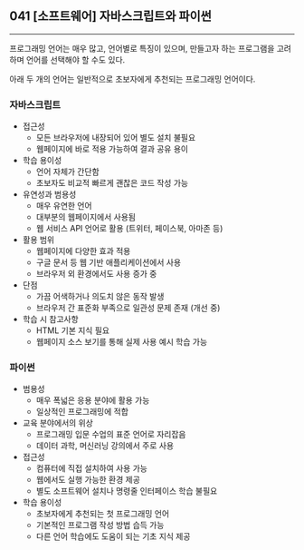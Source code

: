 ## 041 [소프트웨어] 자바스크립트와 파이썬

---

프로그래밍 언어는 매우 많고, 언어별로 특징이 있으며, 만들고자 하는 프로그램을 고려하며 언어를 선택해야 할 수도 있다.

아래 두 개의 언어는 일반적으로 초보자에게 추천되는 프로그래밍 언어이다.

### 자바스크립트
- 접근성
  - 모든 브라우저에 내장되어 있어 별도 설치 불필요
  - 웹페이지에 바로 적용 가능하여 결과 공유 용이
- 학습 용이성
  - 언어 자체가 간단함
  - 초보자도 비교적 빠르게 괜찮은 코드 작성 가능
- 유연성과 범용성
  - 매우 유연한 언어
  - 대부분의 웹페이지에서 사용됨
  - 웹 서비스 API 언어로 활용 (트위터, 페이스북, 아마존 등)
- 활용 범위
  - 웹페이지에 다양한 효과 적용
  - 구글 문서 등 웹 기반 애플리케이션에서 사용
  - 브라우저 외 환경에서도 사용 증가 중
- 단점
  - 가끔 어색하거나 의도치 않은 동작 발생
  - 브라우저 간 표준화 부족으로 일관성 문제 존재 (개선 중)
- 학습 시 참고사항
  - HTML 기본 지식 필요
  - 웹페이지 소스 보기를 통해 실제 사용 예시 학습 가능

### 파이썬
- 범용성
  - 매우 폭넓은 응용 분야에 활용 가능
  - 일상적인 프로그래밍에 적합
- 교육 분야에서의 위상
  - 프로그래밍 입문 수업의 표준 언어로 자리잡음
  - 데이터 과학, 머신러닝 강의에서 주로 사용
- 접근성
  - 컴퓨터에 직접 설치하여 사용 가능
  - 웹에서도 실행 가능한 환경 제공
  - 별도 소프트웨어 설치나 명령줄 인터페이스 학습 불필요
- 학습 용이성
  - 초보자에게 추천되는 첫 프로그래밍 언어
  - 기본적인 프로그램 작성 방법 습득 가능
  - 다른 언어 학습에도 도움이 되는 기초 지식 제공